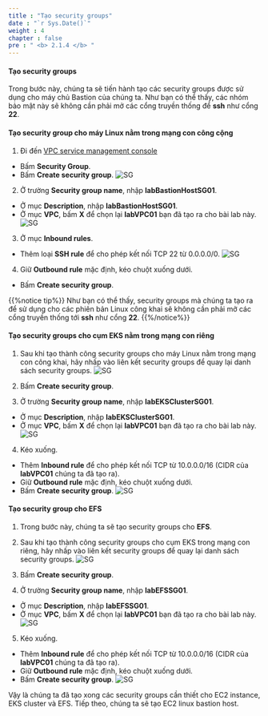 ```yaml
---
title : "Tạo security groups"
date : "`r Sys.Date()`"
weight : 4
chapter : false
pre : " <b> 2.1.4 </b> "
---
```


#### Tạo security groups

Trong bước này, chúng ta sẽ tiến hành tạo các security groups được sử dụng cho máy chủ Bastion của chúng ta. Như bạn có thể thấy, các nhóm bảo mật này sẽ không cần phải mở các cổng truyền thống để **ssh** như cổng **22**.

#### Tạo security group cho máy Linux nằm trong mạng con công cộng

1. Đi đến [VPC service management console](https://console.aws.amazon.com/vpc)
  - Bấm **Security Group**.
  - Bấm **Create security group**.
  ![SG](/workshop.chaunguyen.site/2.prerequisite/ws01-createsg01.png)

2. Ở trường **Security group name**, nhập **labBastionHostSG01**.
  - Ở mục **Description**, nhập **labBastionHostSG01**.
  - Ở mục **VPC**, bấm **X** để chọn lại **labVPC01** bạn đã tạo ra cho bài lab này.
  ![SG](/workshop.chaunguyen.site/2.prerequisite/ws01-createsg02.png)

3. Ở mục **Inbound rules**.
  - Thêm loại **SSH rule** để cho phép kết nối TCP 22 từ 0.0.0.0/0.
  ![SG](/workshop.chaunguyen.site/2.prerequisite/ws01-createsg03.png)

4. Giữ **Outbound rule** mặc định, kéo chuột xuống dưới.
  + Bấm **Create security group**.

{{%notice tip%}}
Như bạn có thể thấy, security groups mà chúng ta tạo ra để sử dụng cho các phiên bản Linux công khai sẽ không cần phải mở các cổng truyền thống tới **ssh** như cổng **22**.
{{%/notice%}}

#### Tạo security groups cho cụm EKS nằm trong mạng con riêng

1. Sau khi tạo thành công security groups cho máy Linux nằm trong mạng con công khai, hãy nhấp vào liên kết security groups để quay lại danh sách security groups.
  ![SG](/workshop.chaunguyen.site/2.prerequisite/ws01-createsg04.png)

2. Bấm **Create security group**.

3. Ở trường **Security group name**, nhập **labEKSClusterSG01**.
  - Ở mục **Description**, nhập **labEKSClusterSG01**.
  - Ở mục **VPC**, bấm **X** để chọn lại **labVPC01** bạn đã tạo ra cho bài lab này.
  ![SG](/workshop.chaunguyen.site/2.prerequisite/ws01-createsg05.png)

4. Kéo xuống.
  - Thêm **Inbound rule** để cho phép kết nối TCP từ 10.0.0.0/16 (CIDR của **labVPC01** chúng ta đã tạo ra).
  - Giữ **Outbound rule** mặc định, kéo chuột xuống dưới.
  - Bấm **Create security group**.
  ![SG](/workshop.chaunguyen.site/2.prerequisite/ws01-createsg06.png)

#### Tạo security group cho EFS

1. Trong bước này, chúng ta sẽ tạo security groups cho **EFS**.

2. Sau khi tạo thành công security groups cho cụm EKS trong mạng con riêng, hãy nhấp vào liên kết security groups để quay lại danh sách security groups.
  ![SG](/workshop.chaunguyen.site/2.prerequisite/ws01-createsg07.png)

3. Bấm **Create security group**.

4. Ở trường **Security group name**, nhập **labEFSSG01**.
  - Ở mục **Description**, nhập **labEFSSG01**.
  - Ở mục **VPC**, bấm **X** để chọn lại **labVPC01** bạn đã tạo ra cho bài lab này.
  ![SG](/workshop.chaunguyen.site/2.prerequisite/ws01-createsg08.png)

5. Kéo xuống.
  - Thêm **Inbound rule** để cho phép kết nối TCP từ 10.0.0.0/16 (CIDR của **labVPC01** chúng ta đã tạo ra).
  - Giữ **Outbound rule** mặc định, kéo chuột xuống dưới.
  - Bấm **Create security group**.
  ![SG](/workshop.chaunguyen.site/2.prerequisite/ws01-createsg09.png)

Vậy là chúng ta đã tạo xong các security groups cần thiết cho EC2 instance, EKS cluster và EFS. Tiếp theo, chúng ta sẽ tạo EC2 linux bastion host.